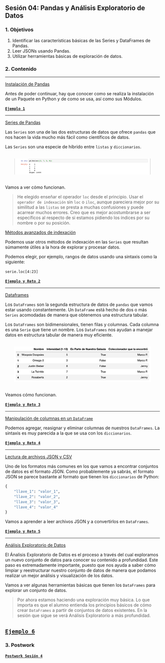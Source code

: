 
## Sesión 04: Pandas y Análisis Exploratorio de Datos

### 1. Objetivos

1. Identificar las características básicas de las Series y DataFrames de Pandas.
2. Leer JSONs usando Pandas.
3. Utilizar herramientas básicas de exploración de datos.

### 2. Contenido

---

<ins>Instalación de Pandas</ins>

Antes de poder continuar, hay que conocer como se realiza la instalación de un Paquete en Python y de como se usa, así como sus Módulos.

[**`Ejemplo 1`**](Ejemplo-01/paquetes.ipynb)

---

<ins>Series de Pandas</ins>

Las `Series` son una de las dos estructuras de datos que ofrece `pandas` que nos hacen la vida mucho más fácil como científicos de datos.

Las `Series` son una especie de híbrido entre `listas` y `diccionarios`.

<div style="padding: 10px; margin: 20px"><img src='./Imgs/sesion-4_7.png'></div>

Vamos a ver cómo funcionan.

> He elegido enseñar el operador `loc` desde el principio. Usar el `operador de indexación` sin `loc` o `iloc`, aunque pareciera mejor por su similitud a las `listas` se presta a muchas confusiones y puede acarrear muchos errores. Creo que es mejor acostumbrarse a ser específicos al respecto de si estamos pidiendo los índices por su nombre o por su posición.

<ins>Métodos avanzados de indexación</ins>

Podemos usar otros métodos de indexación en las `Series` que resultan súmamente útiles a la hora de explorar y procesar datos.

Podemos elegir, por ejemplo, rangos de datos usando una sintaxis como la siguiente:

`serie.loc[4:23]`

[**`Ejemplo y Reto 2`**](Ejemplo-02/series.ipynb)

---

<ins>Dataframes</ins>

Los `DataFrames` son la segunda estructura de datos de `pandas` que vamos estar usando constantemente. Un `DataFrame` está hecho de dos o más `Series` acomodadas de manera que obtenemos una estructura tabular.

Los `DataFrames` son bidimensionales, tienen filas y columnas. Cada columna es una `Serie` que tiene un nombre. Los `DataFrames` nos ayudan a manejar datos en estructura tabular de manera muy eficiente.

<div style="padding: 10px; margin: 20px"><img src='./Imgs/sesion-4_23.png'></div>

Veamos cómo funcionan. 

[**`Ejemplo y Reto 3`**](Ejemplo-03/dataframes.ipynb)

---

<ins>Manipulación de columnas en un `DataFrame`</ins>

Podemos agregar, reasignar y eliminar columnas de nuestros `DataFrames`. La sintaxis es muy parecida a la que se usa con los `diccionarios`.

[**`Ejemplo y Reto 4`**](Ejemplo-04/manipulacion_de_columnas.ipynb)

---

<ins>Lectura de archivos JSON y CSV</ins>

Uno de los formatos más comunes en los que vamos a encontrar conjuntos de datos es el formato JSON. Como probablemente ya sabrás, el formato JSON se parece bastante al formato que tienen los `diccionarios` de Python:

```python
{
    "llave_1": "valor_1",
    "llave_2": "valor_2",
    "llave_3": "valor_3",
    "llave_4": "valor_4"
}
```

Vamos a aprender a leer archivos JSON y a convertirlos en `DataFrames`.

[**`Ejemplo y Reto 5`**](Ejemplo-05/lectura_de_json.ipynb)

---

<ins>Análisis Exploratorio de Datos</ins>

El Ánalisis Exploratorio de Datos es el proceso a través del cual exploramos un nuevo conjunto de datos para conocer su contenido a profundidad. Este paso es extremadamente importante, puesto que nos ayuda a saber cómo limpiar y reestructurar nuestro conjunto de datos de manera que podamos realizar un mejor análisis y visualización de los datos.

Vamos a ver algunas herramientas básicas que tienen los `DataFrames` para explorar un conjunto de datos.

> Por ahora estamos haciendo una exploración muy básica. Lo que importa es que el alumno entienda los principios básicos de cómo crear `DataFrames` a partir de conjuntos de datos existentes. En la sesión que sigue se verá Análisis Exploratorio a más profundidad.

[**`Ejemplo 6`**](Ejemplo-06/aed.ipynb)
---

### 3. Postwork

[**`Postwork Sesión 4`**](Postwork/Readme.md)
